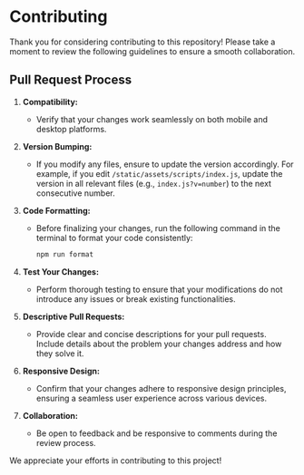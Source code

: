 # Contributing

Thank you for considering contributing to this repository! Please take a moment to review the following guidelines to ensure a smooth collaboration.

## Pull Request Process

1. **Compatibility:**
   - Verify that your changes work seamlessly on both mobile and desktop platforms.

2. **Version Bumping:**
   - If you modify any files, ensure to update the version accordingly. For example, if you edit `/static/assets/scripts/index.js`, update the version in all relevant files (e.g., `index.js?v=number`) to the next consecutive number.

3. **Code Formatting:**
   - Before finalizing your changes, run the following command in the terminal to format your code consistently:
     ```bash
     npm run format
     ```

4. **Test Your Changes:**
   - Perform thorough testing to ensure that your modifications do not introduce any issues or break existing functionalities.

5. **Descriptive Pull Requests:**
   - Provide clear and concise descriptions for your pull requests. Include details about the problem your changes address and how they solve it.

6. **Responsive Design:**
   - Confirm that your changes adhere to responsive design principles, ensuring a seamless user experience across various devices.

7. **Collaboration:**
   - Be open to feedback and be responsive to comments during the review process.

We appreciate your efforts in contributing to this project!